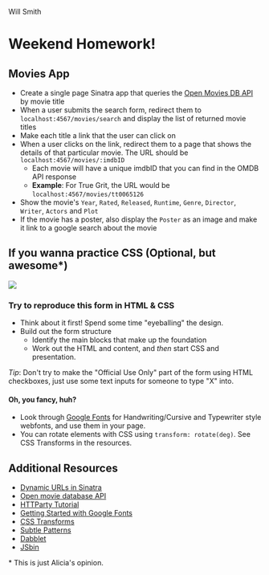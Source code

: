 Will Smith

# Weekend Homework!
## Movies App
- Create a single page Sinatra app that queries the [Open Movies DB API](http://www.omdbapi.com/) by movie title
- When a user submits the search form, redirect them to `localhost:4567/movies/search` and display the list of returned movie titles
- Make each title a link that the user can click on
- When a user clicks on the link, redirect them to a page that shows the details of that particular movie. The URL should be `localhost:4567/movies/:imdbID`
   - Each movie will have a unique imdbID that you can find in the OMDB API response
   - **Example**: For True Grit, the URL would be `localhost:4567/movies/tt0065126`
- Show the movie's `Year`, `Rated`, `Released`, `Runtime`, `Genre`, `Director`, `Writer`, `Actors` and `Plot`
- If the movie has a poster, also display the `Poster` as an image and make it link to a google search about the movie

## If you wanna practice CSS (Optional, but awesome*)


![](ASSIGNMENT_FILES/scout-registration.jpg)
### Try to reproduce this form in HTML & CSS
- Think about it first! Spend some time "eyeballing" the design.
- Build out the form structure
    - Identify the main blocks that make up the foundation
    - Work out the HTML and content, and *then* start CSS and presentation.

*Tip*: Don't try to make the "Official Use Only" part of the form using HTML checkboxes, just use some text inputs for someone to type "X" into.

#### Oh, you fancy, huh?
- Look through [Google Fonts](http://google.com/fonts) for Handwriting/Cursive and Typewriter style webfonts, and use them in your page.
-  You can rotate elements with CSS using `transform: rotate(deg)`. See CSS Transforms in the resources.

## Additional Resources

- [Dynamic URLs in Sinatra](http://blog.teamtreehouse.com/ruby-sinatra-dynamic-urls-tutorial)
- [Open movie database API](http://www.omdbapi.com/)
- [HTTParty Tutorial](http://blog.teamtreehouse.com/its-time-to-httparty)
- [Getting Started with Google Fonts](https://developers.google.com/fonts/docs/getting_started)
- [CSS Transforms](http://www.css3files.com/transform/)
- [Subtle Patterns](http://subtlepatterns.com/)
- [Dabblet](http://dabblet.com/)
- [JSbin](http://jsbin.com)


\* This is just Alicia's opinion.